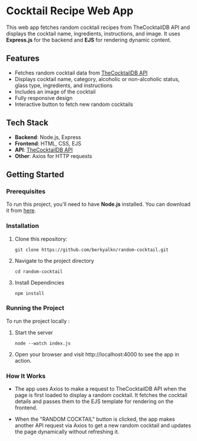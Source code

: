# Cocktail Recipe Web App

This web app fetches random cocktail recipes from TheCocktailDB API and displays the cocktail name, ingredients, instructions, and image. It uses **Express.js** for the backend and **EJS** for rendering dynamic content.

## Features

- Fetches random cocktail data from [TheCocktailDB API](https://www.thecocktaildb.com/api.php)
- Displays cocktail name, category, alcoholic or non-alcoholic status, glass type, ingredients, and instructions
- Includes an image of the cocktail
- Fully responsive design
- Interactive button to fetch new random cocktails

## Tech Stack

- **Backend**: Node.js, Express
- **Frontend**: HTML, CSS, EJS
- **API**: [TheCocktailDB API](https://www.thecocktaildb.com/api.php)
- **Other**: Axios for HTTP requests

## Getting Started

### Prerequisites

To run this project, you'll need to have **Node.js** installed. You can download it from [here](https://nodejs.org/).

### Installation

1. Clone this repository:
   ```
   git clone https://github.com/berkyalkn/random-cocktail.git

2. Navigate to the project directory
   ```
   cd random-cocktail

3. Install Dependincies

   ```
   npm install

### Running the Project

To run the project locally :

1. Start the server 
   ```
   node --watch index.js

2. Open your browser and visit http://localhost:4000 to see the app in action.

### How It Works

- The app uses Axios to make a request to TheCocktailDB API when the page is first loaded to display a random cocktail. It fetches the cocktail details and passes them to the EJS template for rendering on the frontend.

- When the "RANDOM COCKTAIL" button is clicked, the app makes another API request via Axios to get a new random cocktail and updates the page dynamically without refreshing it.






